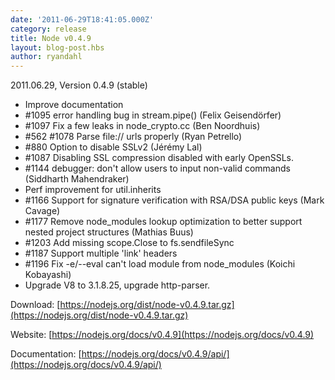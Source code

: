 ```yaml
---
date: '2011-06-29T18:41:05.000Z'
category: release
title: Node v0.4.9
layout: blog-post.hbs
author: ryandahl
---
```


2011.06.29, Version 0.4.9 (stable)

- Improve documentation
- #1095 error handling bug in stream.pipe() (Felix Geisendörfer)
- #1097 Fix a few leaks in node_crypto.cc (Ben Noordhuis)
- #562 #1078 Parse file:// urls properly (Ryan Petrello)
- #880 Option to disable SSLv2 (Jérémy Lal)
- #1087 Disabling SSL compression disabled with early OpenSSLs.
- #1144 debugger: don't allow users to input non-valid commands (Siddharth Mahendraker)
- Perf improvement for util.inherits
- #1166 Support for signature verification with RSA/DSA public keys (Mark Cavage)
- #1177 Remove node_modules lookup optimization to better support nested project structures (Mathias Buus)
- #1203 Add missing scope.Close to fs.sendfileSync
- #1187 Support multiple 'link' headers
- #1196 Fix -e/--eval can't load module from node_modules (Koichi Kobayashi)
- Upgrade V8 to 3.1.8.25, upgrade http-parser.

Download: [https://nodejs.org/dist/node-v0.4.9.tar.gz](https://nodejs.org/dist/node-v0.4.9.tar.gz)

Website: [https://nodejs.org/docs/v0.4.9](https://nodejs.org/docs/v0.4.9)

Documentation: [https://nodejs.org/docs/v0.4.9/api/](https://nodejs.org/docs/v0.4.9/api/)
